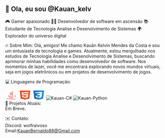 ## 👋 Ola, eu sou @Kauan_kelv
🎮 Gamer apaixonado
👨‍💻 Desenvolvedor de software em ascensão
📚 Estudante de Tecnologia Analise e Desenolvimento de Sistemas
🌍 Explorador do universo digital


🔥 Sobre Mim:
Olá, amigos! Me chamo Kauãn Kelvin Mendes da Costa e sou um entusiasta de tecnologia e games. Atualmente, estou mergulhado nos estudos de Tecnologia Analise e Desenolvimento de Sistemas, buscando aprimorar minhas habilidades como desenvolvedor de software. Nos momentos de lazer, você me encontrará explorando novos mundos virtuais, seja em jogos eletrônicos ou em projetos de desenvolvimento de jogos.


💻 Linguagens de Programação:
<div>
  <img align="up" alt="Kauan-Jv" height="30" width="40" src="https://raw.githubusercontent.com/devicons/devicon/master/icons/java/java-plain.svg">
  <img align="up" alt="Kauan-HTML" height="30" width="40" src="https://raw.githubusercontent.com/devicons/devicon/master/icons/html5/html5-original.svg">
  <img align="up" alt="Kauan-CSS" height="30" width="40" src="https://raw.githubusercontent.com/devicons/devicon/master/icons/css3/css3-original.svg">
  <img align="up" alt="Kauan-C#" height="30" width="40" src="https://cdn.jsdelivr.net/gh/devicons/devicon@latest/icons/csharp/csharp-original.svg">
  <img align="up" alt="Kauan-Python" height="30" width="40" src="https://cdn.jsdelivr.net/gh/devicons/devicon@latest/icons/python/python-original.svg">
</div>
🚀 Projetos Atuais:<br>
Em Breve.
<br>

✉️ Contato:<br>
Discord: wolfraivoso<br>
Email:KauanBernaldo88@Gmail.com
